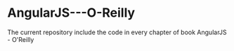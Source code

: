# AngularJS---O-Reilly
The current repository include the code in every chapter of book AngularJS - O'Reilly
